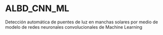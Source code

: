 # ALBD_CNN_ML
Detección automática de puentes de luz en manchas solares por medio de modelo de redes neuronales convolucionales de Machine Learning
